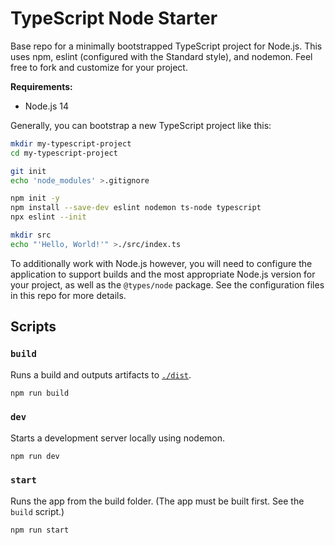 # TypeScript Node Starter

Base repo for a minimally bootstrapped TypeScript project for Node.js. This uses npm, eslint (configured with the Standard style), and nodemon. Feel free to fork and customize for your project.

**Requirements:**
* Node.js 14

Generally, you can bootstrap a new TypeScript project like this:

```sh
mkdir my-typescript-project
cd my-typescript-project

git init
echo 'node_modules' >.gitignore

npm init -y
npm install --save-dev eslint nodemon ts-node typescript
npx eslint --init

mkdir src
echo "'Hello, World!'" >./src/index.ts
```

To additionally work with Node.js however, you will need to configure the application to support builds and the most appropriate Node.js version for your project, as well as the `@types/node` package. See the configuration files in this repo for more details.

## Scripts

### `build`

Runs a build and outputs artifacts to [`./dist`](./dist).

```sh
npm run build
```


### `dev`

Starts a development server locally using nodemon.

```sh
npm run dev
```


### `start`

Runs the app from the build folder. (The app must be built first. See the `build` script.)

```sh
npm run start
```
